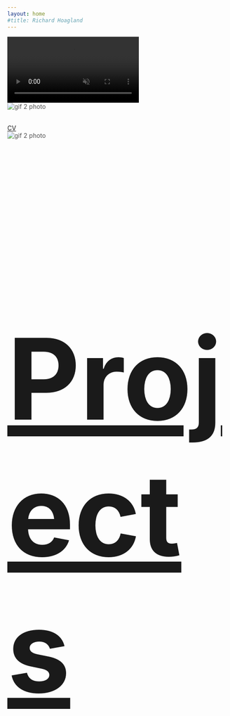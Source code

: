 ```yaml
---
layout: home
#title: Richard Hoagland
---
```


<!--<div class='shader'>
  <canvas id="shader_1" width="1280" height="720"></canvas>
</div>-->

<video autoplay muted loop id="home_video">
  <source src="/videos/canon_loop.mp4" type="video/mp4">
  <!--<source src="/videos/faces_room_gif_v2.mp4" type="video/mp4">-->
</video>

<!--<div class="right">-->

<div class="black-rectangle"></div>

<div class="home-cv">
  <div class="home-container">
    <img src="/images/fridays2020/san_5.gif" class="img-responsive" alt="gif 2 photo" style="padding-bottom: 2rem; max-width:100%; opacity: .75;">
    <div class="home-centered">
      <a href="https://docs.google.com/document/d/e/2PACX-1vTMPQWkPGGejQxbwm_s-BfWE3flYh5QWYqS56OQ73JTfabw68ZkjNloso2w-pjq93O7E7EPzvci-SV6/pub" alttext="CV">CV</a>
  </div>
</div>

<div class="home-projects">
    <img src="/images/MeaningfulRegistration_Sketch2_2.gif" class="img-responsive" alt="gif 2 photo" style="padding-bottom: 2rem; max-width:100%; opacity: .75;">
    <div class="home-centered" style="font-size:8rem">
      <h1><a href="/projects.html" alttext="Projects">Projects</a></h1>
</div>
  
<!--<h1 style="font-size: 42px"><a href="/open_source_images.html" alttext="open source images">Machines</a></h1>-->
<!--<h1 style="font-size: 46px"><a href="/opn_src.html" alttext="open source images">Open src</a></h1>-->
<!--
<h1><a href="https://en.wikipedia.org/wiki/Richard_C._Hoagland" alttext="Bio">Bio</a> | <a href="https://docs.google.com/document/d/e/2PACX-1vTMPQWkPGGejQxbwm_s-BfWE3flYh5QWYqS56OQ73JTfabw68ZkjNloso2w-pjq93O7E7EPzvci-SV6/pub" alttext="Bio">CV</a></h1>
-->

<!--
<div class="haikuContainer">
<h4 id="lineOne">null</h4>
<h4 id="lineTwo">null</h4>
<h4 id="lineThree">null</h4>
<a href="/projects/tilly.html" alttext="TillyAndTelly">what is this haiku?</a>
</div>
-->
<!--<a href="/portfolio.html" alttext="Portfolio">Writings</a>
<a href="/portfolio.html" alttext="Portfolio">Artist Statement</a>
<a href="/portfolio.html" alttext="Portfolio">Bio</a>
<a href="/portfolio.html" alttext="Portfolio">CV</a>-->
      
<!--</div>-->

<!--/bio.html-->
